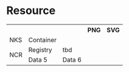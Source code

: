 # Resource

<table>
  <tr>
    <th colspan="3"></th>
    <th>PNG</th>
    <th>SVG</th>
  </tr>
  <tr>
    <td>NKS</td>
    <td>Container</td>
  </tr>
  <tr>
      <td rowspan="2">NCR</td>
    <td>Registry</td>
    <td>tbd</td> 
  </tr>
    <tr>
    <td>Data 5</td>
    <td>Data 6</td>
  </tr>
</table>